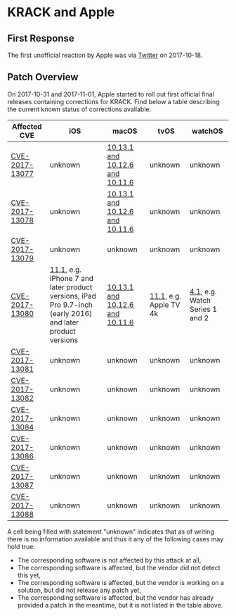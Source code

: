 # KRACK and Apple

## First Response
The first unofficial reaction by Apple was via [Twitter](https://twitter.com/reneritchie/status/919988216501030914) on 2017-10-18.

## Patch Overview
On 2017-10-31 and 2017-11-01, Apple started to roll out first official final releases containing corrections for KRACK. Find below a table describing the current known status of corrections available.

| Affected CVE                                                      | iOS     | macOS   | tvOS    | watchOS |
|-------------------------------------------------------------------|---------|---------|---------|---------|
| [CVE-2017-13077](https://nvd.nist.gov/vuln/detail/CVE-2017-13077) | unknown | [10.13.1 and 10.12.6 and 10.11.6](https://support.apple.com/en-us/HT208221) | unknown | unknown |
| [CVE-2017-13078](https://nvd.nist.gov/vuln/detail/CVE-2017-13078) | unknown | [10.13.1 and 10.12.6 and 10.11.6](https://support.apple.com/en-us/HT208221) | unknown | unknown |
| [CVE-2017-13079](https://nvd.nist.gov/vuln/detail/CVE-2017-13079) | unknown | unknown | unknown | unknown |
| [CVE-2017-13080](https://nvd.nist.gov/vuln/detail/CVE-2017-13080) | [11.1](https://support.apple.com/de-de/HT208222), e.g. iPhone 7 and later product versions, iPad Pro 9.7-inch (early 2016) and later product versions | [10.13.1 and 10.12.6 and 10.11.6](https://support.apple.com/en-us/HT208221) | [11.1](https://support.apple.com/de-de/HT208219), e.g. Apple TV 4k | [4.1](https://support.apple.com/de-de/HT208220), e.g. Watch Series 1 and 2 |
| [CVE-2017-13081](https://nvd.nist.gov/vuln/detail/CVE-2017-13081) | unknown | unknown | unknown | unknown |
| [CVE-2017-13082](https://nvd.nist.gov/vuln/detail/CVE-2017-13082) | unknown | unknown | unknown | unknown |
| [CVE-2017-13084](https://nvd.nist.gov/vuln/detail/CVE-2017-13084) | unknown | unknown | unknown | unknown |
| [CVE-2017-13086](https://nvd.nist.gov/vuln/detail/CVE-2017-13086) | unknown | unknown | unknown | unknown |
| [CVE-2017-13087](https://nvd.nist.gov/vuln/detail/CVE-2017-13087) | unknown | unknown | unknown | unknown |
| [CVE-2017-13088](https://nvd.nist.gov/vuln/detail/CVE-2017-13088) | unknown | unknown | unknown | unknown |

A cell being filled with statement "unknown" indicates that as of writing there is no information available and thus it any of the following cases may hold true:

* The corresponding software is not affected by this attack at all,
* The corresponding software is affected, but the vendor did not detect this yet,
* The corresponding software is affected, but the vendor is working on a solution, but did not release any patch yet,
* The corresponding software is affected, but the vendor has already provided a patch in the meantime, but it is not listed in the table above.


